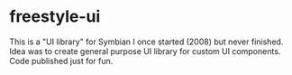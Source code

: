 freestyle-ui
============

This is a "UI library" for Symbian I once started (2008) but never finished. Idea was to create general purpose
UI library for custom UI components. Code published just for fun. 
